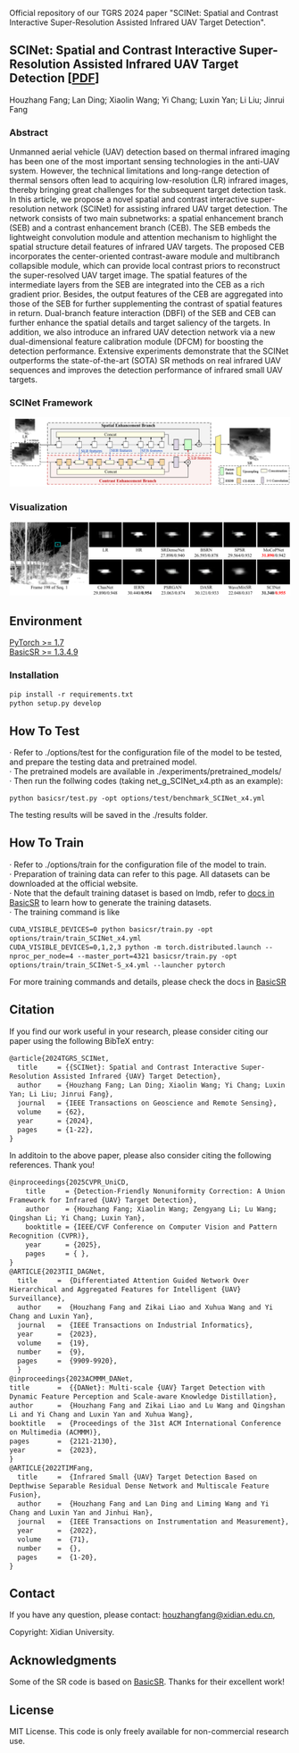 Official repository of our TGRS 2024 paper "SCINet: Spatial and Contrast Interactive Super-Resolution Assisted Infrared UAV Target Detection".

## SCINet: Spatial and Contrast Interactive Super-Resolution Assisted Infrared UAV Target Detection [[PDF](https://ieeexplore.ieee.org/document/10701558)]   
Houzhang Fang; Lan Ding; Xiaolin Wang; Yi Chang; Luxin Yan; Li Liu; Jinrui Fang

### Abstract

Unmanned aerial vehicle (UAV) detection based on thermal infrared imaging has been one of the most important sensing technologies in the anti-UAV system. However, the technical limitations and long-range detection of thermal sensors often lead to acquiring low-resolution (LR) infrared images, thereby bringing great challenges for the subsequent target detection task. In this article, we propose a novel spatial and contrast interactive super-resolution network (SCINet) for assisting infrared UAV target detection. The network consists of two main subnetworks: a spatial enhancement branch (SEB) and a contrast enhancement branch (CEB). The SEB embeds the lightweight convolution module and attention mechanism to highlight the spatial structure detail features of infrared UAV targets. The proposed CEB incorporates the center-oriented contrast-aware module and multibranch collapsible module, which can provide local contrast priors to reconstruct the super-resolved UAV target image. The spatial features of the intermediate layers from the SEB are integrated into the CEB as a rich gradient prior. Besides, the output features of the CEB are aggregated into those of the SEB for further supplementing the contrast of spatial features in return. Dual-branch feature interaction (DBFI) of the SEB and CEB can further enhance the spatial details and target saliency of the targets. In addition, we also introduce an infrared UAV detection network via a new dual-dimensional feature calibration module (DFCM) for boosting the detection performance. Extensive experiments demonstrate that the SCINet outperforms the state-of-the-art (SOTA) SR methods on real infrared UAV sequences and improves the detection performance of infrared small UAV targets. 

### SCINet Framework

![image-20250407200916034](./assets/SCINet_Framework.png)

### Visualization

![image-20250407201214584](./assets/Visualization.png)

## Environment

[PyTorch >= 1.7](https://pytorch.org/)  
[BasicSR >= 1.3.4.9](https://github.com/XPixelGroup/BasicSR)

### Installation

```
pip install -r requirements.txt
python setup.py develop
```

## How To Test

· Refer to ./options/test for the configuration file of the model to be tested, and prepare the testing data and pretrained model.  
· The pretrained models are available in ./experiments/pretrained_models/  
· Then run the follwing codes (taking net_g_SCINet_x4.pth as an example):  

```shell
python basicsr/test.py -opt options/test/benchmark_SCINet_x4.yml
```

The testing results will be saved in the ./results folder.

## How To Train

· Refer to ./options/train for the configuration file of the model to train.  
· Preparation of training data can refer to this page. All datasets can be downloaded at the official website.  
· Note that the default training dataset is based on lmdb, refer to [docs in BasicSR](https://github.com/XPixelGroup/BasicSR/blob/master/docs/DatasetPreparation.md) to learn how to generate the training datasets.  
· The training command is like  

```shell
CUDA_VISIBLE_DEVICES=0 python basicsr/train.py -opt options/train/train_SCINet_x4.yml
CUDA_VISIBLE_DEVICES=0,1,2,3 python -m torch.distributed.launch --nproc_per_node=4 --master_port=4321 basicsr/train.py -opt options/train/train_SCINet-S_x4.yml --launcher pytorch
```

For more training commands and details, please check the docs in [BasicSR](https://github.com/XPixelGroup/BasicSR)  

## Citation
If you find our work useful in your research, please consider citing our paper using the following BibTeX entry:
```
@article{2024TGRS_SCINet,
  title     = {{SCINet}: Spatial and Contrast Interactive Super-Resolution Assisted Infrared {UAV} Target Detection},
  author    = {Houzhang Fang; Lan Ding; Xiaolin Wang; Yi Chang; Luxin Yan; Li Liu; Jinrui Fang},
  journal   = {IEEE Transactions on Geoscience and Remote Sensing},
  volume    = {62},
  year      = {2024},
  pages     = {1-22},
}
```

In additoin to the above paper, please also consider citing the following references. Thank you!
```
@inproceedings{2025CVPR_UniCD,
    title     = {Detection-Friendly Nonuniformity Correction: A Union Framework for Infrared {UAV} Target Detection},
    author    = {Houzhang Fang; Xiaolin Wang; Zengyang Li; Lu Wang; Qingshan Li; Yi Chang; Luxin Yan},
    booktitle = {IEEE/CVF Conference on Computer Vision and Pattern Recognition (CVPR)},
    year      = {2025},
    pages     = { },
}
@ARTICLE{2023TII_DAGNet,
  title     =  {Differentiated Attention Guided Network Over Hierarchical and Aggregated Features for Intelligent {UAV} Surveillance},
  author    =  {Houzhang Fang and Zikai Liao and Xuhua Wang and Yi Chang and Luxin Yan},
  journal   =  {IEEE Transactions on Industrial Informatics}, 
  year      =  {2023},
  volume    =  {19},
  number    =  {9},
  pages     =  {9909-9920},
  }
@inproceedings{2023ACMMM_DANet,
title       =  {{DANet}: Multi-scale {UAV} Target Detection with Dynamic Feature Perception and Scale-aware Knowledge Distillation},
author      =  {Houzhang Fang and Zikai Liao and Lu Wang and Qingshan Li and Yi Chang and Luxin Yan and Xuhua Wang},
booktitle   =  {Proceedings of the 31st ACM International Conference on Multimedia (ACMMM)},
pages       =  {2121-2130},
year        =  {2023},
}
@ARTICLE{2022TIMFang,
  title     =  {Infrared Small {UAV} Target Detection Based on Depthwise Separable Residual Dense Network and Multiscale Feature Fusion},
  author    =  {Houzhang Fang and Lan Ding and Liming Wang and Yi Chang and Luxin Yan and Jinhui Han},
  journal   =  {IEEE Transactions on Instrumentation and Measurement}, 
  year      =  {2022},
  volume    =  {71},
  number    =  {},
  pages     =  {1-20},
}

```

## Contact
If you have any question, please contact: houzhangfang@xidian.edu.cn,

Copyright: Xidian University.

## Acknowledgments
Some of the SR code is based on [BasicSR](https://github.com/XPixelGroup/BasicSR/). Thanks for their excellent work!

## License
MIT License. This code is only freely available for non-commercial research use.
